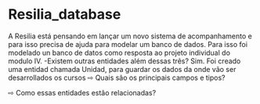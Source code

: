 # Resilia_database
A Resilia está pensando em lançar um novo sistema de acompanhamento e para isso precisa de ajuda para modelar um banco de dados. Para isso foi modelado un 
banco de datos como resposta ao projeto individual do modulo IV.
-Existem outras entidades além dessas três?
Sim. Foi creado uma entidad chamada Unidad, para guardar os dados da onde vão ser desarrollados os cursos
⇨ Quais são os principais campos e tipos?

⇨ Como essas entidades estão relacionadas?

